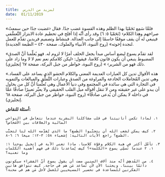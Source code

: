 ```yaml
---
title:  لمزيد من الدرس
date:  01/11/2019
---
```


«فلمَّا سَمِع نَحَمْيَا بهذا الظلم وهذه القسوة غضب جدًا. فقال ‹غضبت جدًا حين سمعتُ صراخهم وهذا الكلام› (نَحَمْيَا ٥: ٦) وقد رأى أنَّه إذا أفلح في تحطيم عادة الابتزاز التَّعسُّفي فينبغي له أن يقف موقفًا حاسمًا إلى جانب العدالة. فبنشاط وتصميم فريدين تقدَّم للعمل لنجدة إخوته» (روح النبوة، الأنبياء والملوك، صفحة ٤٣٠ – الطبعة الجديدة).

«لقد تقدَّم يسوع ليضع أساس مبدأ يجعل الحلف أمرًا لا لزوم له. فهو يُعلِّمنا أنَّ الصدق المضبوط ينبغي أن يكون قانون كلامنا، فيقول: ‹ليكن كلامكم نعم نعم لا لا وما زاد على ذلك فهو من الشرير› » (روح النبوة، خواطر من جبل البركة، صفحة ٦٧ إنجليزي).

«هذه الأقوال تدين كل العبارات العديمة المعنى والكلام الحشو الذي يساعد على الفساد. وهي تدين المُجاملات الخادعة والمراوغة من الصدق وعبارات التَّملُّق والمبالغات والتمويه في التجارة التي هي سائدة في المجتمع وفي دنيا الأعمال وهي تُعلِّمنا أنَّ كل من يحاول أن يبدو على غير حقيقته ومن لا تنقل أقواله ميل القلب الحقيقي ولا يعبِّر تعبيرًا صادقًا عمَّا في داخله لا يمكن أن يُدعى صادقًا» (روح النبوة، خواطر من جبل البركة، صفحة ٦٨ إنجليزي).

**أسئلة للنقاش:**

`١. لماذا تكمن أنانيتنا في قلب مشاكلنا البشرية عندما نتعامل في النواحي المالية والعلاقات بين الأشخاص؟`

`٢. كيف يمكن لشعب الله أن يتجنَّبوا الطمع؟ ما الذي يُقدِّمه الله لنا لتجنُّب الطمع؟ راجع الآيات التالية: إشعياء ٥٨: ٣-١٢؛ ميخا ٦: ٦-٨.`

`٣. تأمَّل أكثر في هبة الكلام وقوَّة كلامنا. ماذا تعني الآية في إنجيل يوحنا ١: ١، ٢ عندما تُسمِّي يسوع «الكلمة»؟ كيف يُساعدنا ذلك في فهم أهمية الكلمات وما تعنيه؟`

`٤. من المُدهِش أنَّه منذ آلاف السنين مضت أن يقول يسوع أنَّ الفقراء سيكونون دائمًا بيننا. ويحثنا الآن لأن نُساعد مَن هم في حاجة. كيف تتوافق هاتين الفكرتين للمساعدة في تحضير المسيحيين للعمل لأجل مَن هم في محنة؟`